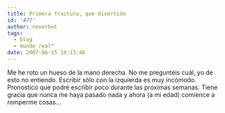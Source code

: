 ```yaml
---
title: Primera fractura, que divertido
id: '477'
author: neverbot
tags:
  - blog
  - mundo real™
date: 2007-06-15 14:13:46
---
```


Me he roto un hueso de la mano derecha. No me preguntéis cuál, yo de esto no entiendo. Escribir sólo con la izquierda es muy incómodo. Pronostico que podré escribir poco durante las próximas semanas. Tiene gracia que nunca me haya pasado nada y ahora (a mi edad) comience a romperme cosas...